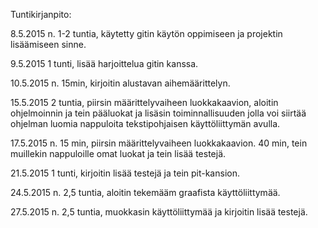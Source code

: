 Tuntikirjanpito:

8.5.2015
n. 1-2 tuntia, käytetty gitin käytön oppimiseen ja projektin lisäämiseen sinne.

9.5.2015
1 tunti, lisää harjoittelua gitin kanssa.

10.5.2015
n. 15min, kirjoitin alustavan aihemäärittelyn.

15.5.2015
2 tuntia, piirsin määrittelyvaiheen luokkakaavion, aloitin ohjelmoinnin ja tein pääluokat ja lisäsin toiminnallisuuden jolla voi siirtää ohjelman luomia nappuloita tekstipohjaisen käyttöliittymän avulla.

17.5.2015
n. 15 min, piirsin määrittelyvaiheen luokkakaavion.
40 min, tein muillekin nappuloille omat luokat ja tein lisää testejä.

21.5.2015
1 tunti, kirjoitin lisää testejä ja tein pit-kansion.

24.5.2015
n. 2,5 tuntia, aloitin tekemääm graafista käyttöliittymää.

27.5.2015
n. 2,5 tuntia, muokkasin käyttöliittymää ja kirjoitin lisää testejä.
